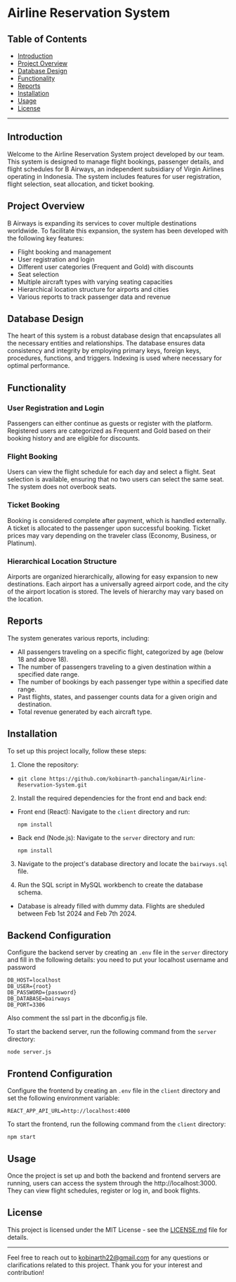 # Airline Reservation System

## Table of Contents

- [Introduction](#introduction)
- [Project Overview](#project-overview)
- [Database Design](#database-design)
- [Functionality](#functionality)
- [Reports](#reports)
- [Installation](#installation)
- [Usage](#usage)
- [License](#usage)

---

## Introduction

Welcome to the Airline Reservation System project developed by our team. This system is designed to manage flight bookings, passenger details, and flight schedules for B Airways, an independent subsidiary of Virgin Airlines operating in Indonesia. The system includes features for user registration, flight selection, seat allocation, and ticket booking.

## Project Overview

B Airways is expanding its services to cover multiple destinations worldwide. To facilitate this expansion, the system has been developed with the following key features:

- Flight booking and management
- User registration and login
- Different user categories (Frequent and Gold) with discounts
- Seat selection
- Multiple aircraft types with varying seating capacities
- Hierarchical location structure for airports and cities
- Various reports to track passenger data and revenue

## Database Design

The heart of this system is a robust database design that encapsulates all the necessary entities and relationships. The database ensures data consistency and integrity by employing primary keys, foreign keys, procedures, functions, and triggers. Indexing is used where necessary for optimal performance.

## Functionality

### User Registration and Login

Passengers can either continue as guests or register with the platform. Registered users are categorized as Frequent and Gold based on their booking history and are eligible for discounts.

### Flight Booking

Users can view the flight schedule for each day and select a flight. Seat selection is available, ensuring that no two users can select the same seat. The system does not overbook seats.

### Ticket Booking

Booking is considered complete after payment, which is handled externally. A ticket is allocated to the passenger upon successful booking. Ticket prices may vary depending on the traveler class (Economy, Business, or Platinum).

### Hierarchical Location Structure

Airports are organized hierarchically, allowing for easy expansion to new destinations. Each airport has a universally agreed airport code, and the city of the airport location is stored. The levels of hierarchy may vary based on the location.

## Reports

The system generates various reports, including:

- All passengers traveling on a specific flight, categorized by age (below 18 and above 18).
- The number of passengers traveling to a given destination within a specified date range.
- The number of bookings by each passenger type within a specified date range.
- Past flights, states, and passenger counts data for a given origin and destination.
- Total revenue generated by each aircraft type.

## Installation

To set up this project locally, follow these steps:

1. Clone the repository:

- ```
  git clone https://github.com/kobinarth-panchalingam/Airline-Reservation-System.git
  ```

2. Install the required dependencies for the front end and back end:

- Front end (React): Navigate to the `client` directory and run:

  ```
  npm install
  ```

- Back end (Node.js): Navigate to the `server` directory and run:
  ```
  npm install
  ```

3. Navigate to the project's database directory and locate the `bairways.sql` file.

4. Run the SQL script in MySQL workbench to create the database schema.

- Database is already filled with dummy data. Flights are sheduled between Feb 1st 2024 and Feb 7th 2024.

## Backend Configuration

Configure the backend server by creating an `.env` file in the `server` directory and fill in the following details:
you need to put your localhost username and password

```
DB_HOST=localhost
DB_USER={root}
DB_PASSWORD={password}
DB_DATABASE=bairways
DB_PORT=3306
```

Also comment the ssl part in the dbconfig.js file.

To start the backend server, run the following command from the `server` directory:

`node server.js`

## Frontend Configuration

Configure the frontend by creating an `.env` file in the `client` directory and set the following environment variable:

`REACT_APP_API_URL=http://localhost:4000`

To start the frontend, run the following command from the `client` directory:

`npm start`

## Usage

Once the project is set up and both the backend and frontend servers are running, users can access the system through the http://localhost:3000. They can view flight schedules, register or log in, and book flights.

## License

This project is licensed under the MIT License - see the [LICENSE.md](LICENSE.md) file for details.

---

Feel free to reach out to kobinarth22@gmail.com for any questions or clarifications related to this project. Thank you for your interest and contribution!
